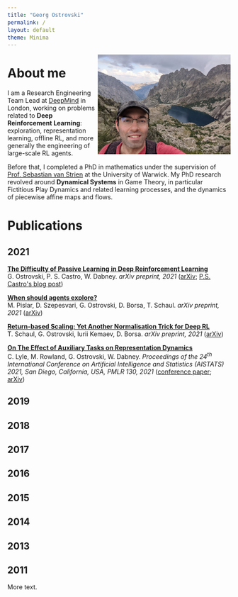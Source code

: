 ```yaml
---
title: "Georg Ostrovski"
permalink: /
layout: default
theme: Minima
---
```


<img src="data/pic2.jpg" alt="Me" width="300" height="225" align="right">

# About me

I am a Research Engineering Team Lead at [DeepMind](http://deepmind.com/) in London,
working on problems related to **Deep Reinforcement Learning**:
exploration, representation learning, offline RL, and more generally
the engineering of large-scale RL agents.

Before that, I completed a PhD in mathematics under the supervision of
[Prof. Sebastian van Strien](http://www2.imperial.ac.uk/~svanstri/) at the University of Warwick.
My PhD research revolved around **Dynamical Systems** in Game Theory, in particular
Fictitious Play Dynamics and related learning processes, and the dynamics of piecewise affine maps and flows.


# Publications

## 2021

**[The Difficulty of Passive Learning in Deep Reinforcement Learning](https://arxiv.org/pdf/2110.14020.pdf)** <br>
G. Ostrovski, P. S. Castro, W. Dabney.
*arXiv preprint, 2021*
([arXiv](https://arxiv.org/abs/2110.14020); [P.S. Castro's blog post](https://psc-g.github.io/posts/research/rl/tandem/))

**[When should agents explore?](https://arxiv.org/pdf/2108.11811.pdf)** <br>
M. Pislar, D. Szepesvari, G. Ostrovski, D. Borsa, T. Schaul.
*arXiv preprint, 2021*
([arXiv](https://arxiv.org/abs/2108.11811))

**[Return-based Scaling: Yet Another Normalisation Trick for Deep RL](https://arxiv.org/pdf/2105.05347.pdf)** <br>
T. Schaul, G. Ostrovski, Iurii Kemaev, D. Borsa.
*arXiv preprint, 2021*
([arXiv](https://arxiv.org/abs/2105.05347))

**[On The Effect of Auxiliary Tasks on Representation Dynamics](https://arxiv.org/pdf/2102.13089.pdf)** <br>
C. Lyle, M. Rowland, G. Ostrovski, W. Dabney.
*Proceedings of the 24<sup>th</sup> International Conference on Artificial Intelligence and Statistics (AISTATS) 2021, San Diego, California, USA, PMLR 130, 2021*
([conference paper](http://proceedings.mlr.press/v130/lyle21a/lyle21a.pdf); [arXiv](https://arxiv.org/abs/2102.13089))

<!-- <li>
<b><a href="https://openreview.net/pdf?id=ONBPHFZ7zG4">
Temporally-Extended ε-Greedy Exploration
</a></b>
<br>W. Dabney, G. Ostrovski, A. Barreto.
<i>9<sup>th</sup> International Conference on Learning Representations (ICLR'21), 2021</i>
(<a href=https://openreview.net/forum?id=ONBPHFZ7zG4>conference paper</a>,
<a href=https://arxiv.org/abs/2006.01782>arXiv</a>)
</li>

</ul> -->

## 2019

## 2018

## 2017

## 2016

## 2015

## 2014

## 2013

## 2011

More text.
